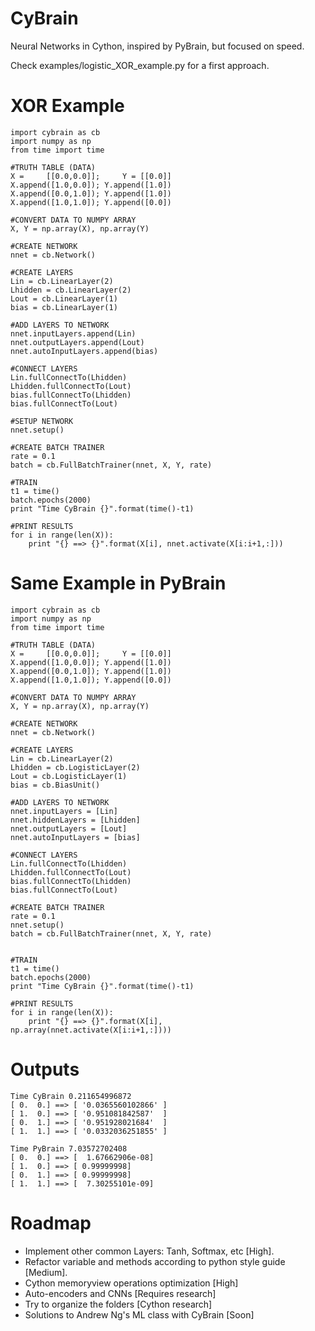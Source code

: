 CyBrain
=======

Neural Networks in Cython, inspired by PyBrain, but focused on speed.

Check examples/logistic_XOR_example.py for a first approach.

XOR Example
===========

    import cybrain as cb
    import numpy as np
    from time import time

    #TRUTH TABLE (DATA)
    X =     [[0.0,0.0]];     Y = [[0.0]]
    X.append([1.0,0.0]); Y.append([1.0])
    X.append([0.0,1.0]); Y.append([1.0])
    X.append([1.0,1.0]); Y.append([0.0])

    #CONVERT DATA TO NUMPY ARRAY
    X, Y = np.array(X), np.array(Y)

    #CREATE NETWORK
    nnet = cb.Network()

    #CREATE LAYERS
    Lin = cb.LinearLayer(2)
    Lhidden = cb.LinearLayer(2)
    Lout = cb.LinearLayer(1)
    bias = cb.LinearLayer(1)

    #ADD LAYERS TO NETWORK
    nnet.inputLayers.append(Lin)
    nnet.outputLayers.append(Lout)
    nnet.autoInputLayers.append(bias)

    #CONNECT LAYERS
    Lin.fullConnectTo(Lhidden)
    Lhidden.fullConnectTo(Lout)
    bias.fullConnectTo(Lhidden)
    bias.fullConnectTo(Lout)

    #SETUP NETWORK
    nnet.setup()

    #CREATE BATCH TRAINER
    rate = 0.1
    batch = cb.FullBatchTrainer(nnet, X, Y, rate)

    #TRAIN
    t1 = time()
    batch.epochs(2000)
    print "Time CyBrain {}".format(time()-t1)

    #PRINT RESULTS
    for i in range(len(X)):
        print "{} ==> {}".format(X[i], nnet.activate(X[i:i+1,:]))



Same Example in PyBrain
========================

    import cybrain as cb
    import numpy as np
    from time import time

    #TRUTH TABLE (DATA)
    X =     [[0.0,0.0]];     Y = [[0.0]]
    X.append([1.0,0.0]); Y.append([1.0])
    X.append([0.0,1.0]); Y.append([1.0])
    X.append([1.0,1.0]); Y.append([0.0])

    #CONVERT DATA TO NUMPY ARRAY
    X, Y = np.array(X), np.array(Y)

    #CREATE NETWORK
    nnet = cb.Network()

    #CREATE LAYERS
    Lin = cb.LinearLayer(2)
    Lhidden = cb.LogisticLayer(2)
    Lout = cb.LogisticLayer(1)
    bias = cb.BiasUnit()

    #ADD LAYERS TO NETWORK
    nnet.inputLayers = [Lin]
    nnet.hiddenLayers = [Lhidden]
    nnet.outputLayers = [Lout]
    nnet.autoInputLayers = [bias]

    #CONNECT LAYERS
    Lin.fullConnectTo(Lhidden)
    Lhidden.fullConnectTo(Lout)
    bias.fullConnectTo(Lhidden)
    bias.fullConnectTo(Lout)

    #CREATE BATCH TRAINER
    rate = 0.1
    nnet.setup()
    batch = cb.FullBatchTrainer(nnet, X, Y, rate)


    #TRAIN
    t1 = time()
    batch.epochs(2000)
    print "Time CyBrain {}".format(time()-t1)

    #PRINT RESULTS
    for i in range(len(X)):
        print "{} ==> {}".format(X[i], np.array(nnet.activate(X[i:i+1,:])))


Outputs
=======

    Time CyBrain 0.211654996872
    [ 0.  0.] ==> [ '0.0365560102866' ]
    [ 1.  0.] ==> [ '0.951081842587'  ]
    [ 0.  1.] ==> [ '0.951928021684'  ]
    [ 1.  1.] ==> [ '0.0332036251855' ]
    
    Time PyBrain 7.03572702408
    [ 0.  0.] ==> [  1.67662906e-08]
    [ 1.  0.] ==> [ 0.99999998]
    [ 0.  1.] ==> [ 0.99999998]
    [ 1.  1.] ==> [  7.30255101e-09]

Roadmap
========

* Implement other common Layers: Tanh, Softmax, etc [High].
* Refactor variable and methods according to python style guide [Medium].
* Cython memoryview operations optimization [High]
* Auto-encoders and CNNs [Requires research]
* Try to organize the folders [Cython research]
* Solutions to Andrew Ng's ML class with CyBrain [Soon]